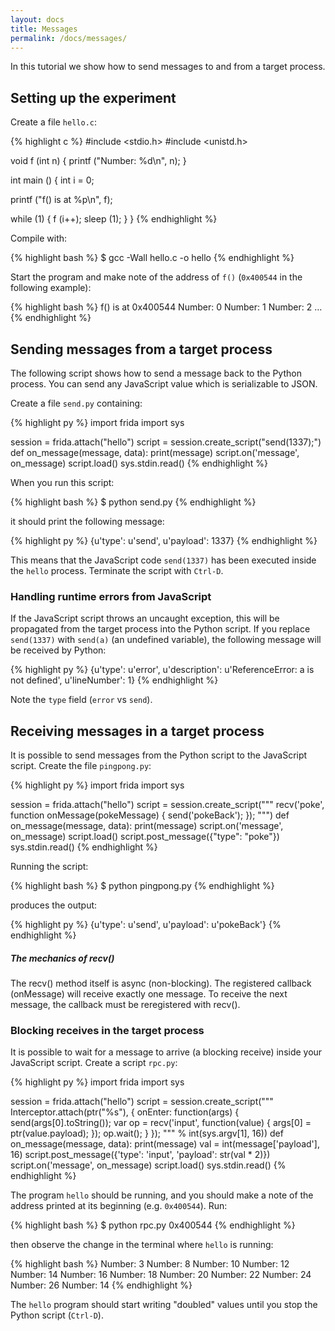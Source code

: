 ```yaml
---
layout: docs
title: Messages
permalink: /docs/messages/
---
```


In this tutorial we show how to send messages to and from a target process.

## Setting up the experiment

Create a file `hello.c`:

{% highlight c %}
#include <stdio.h>
#include <unistd.h>

void
f (int n)
{
  printf ("Number: %d\n", n);
}

int
main ()
{
  int i = 0;

  printf ("f() is at %p\n", f);

  while (1)
  {
    f (i++);
    sleep (1);
  }
}
{% endhighlight %}

Compile with:

{% highlight bash %}
$ gcc -Wall hello.c -o hello
{% endhighlight %}

Start the program and make note of the address of `f()` (`0x400544` in the
following example):

{% highlight bash %}
f() is at 0x400544
Number: 0
Number: 1
Number: 2
…
{% endhighlight %}

## Sending messages from a target process

The following script shows how to send a message back to the Python process.
You can send any JavaScript value which is serializable to JSON.

Create a file `send.py` containing:

{% highlight py %}
import frida
import sys

session = frida.attach("hello")
script = session.create_script("send(1337);")
def on_message(message, data):
    print(message)
script.on('message', on_message)
script.load()
sys.stdin.read()
{% endhighlight %}

When you run this script:

{% highlight bash %}
$ python send.py
{% endhighlight %}

it should print the following message:

{% highlight py %}
{u'type': u'send', u'payload': 1337}
{% endhighlight %}

This means that the JavaScript code `send(1337)` has been executed inside the
`hello` process. Terminate the script with `Ctrl-D`.

### Handling runtime errors from JavaScript

If the JavaScript script throws an uncaught exception, this will be propagated
from the target process into the Python script. If you replace `send(1337)`
with `send(a)` (an undefined variable), the following message will be received
by Python:

{% highlight py %}
{u'type': u'error', u'description': u'ReferenceError: a is not defined', u'lineNumber': 1}
{% endhighlight %}

Note the `type` field (`error` vs `send`).

## Receiving messages in a target process

It is possible to send messages from the Python script to the JavaScript
script. Create the file `pingpong.py`:

{% highlight py %}
import frida
import sys

session = frida.attach("hello")
script = session.create_script("""
    recv('poke', function onMessage(pokeMessage) { send('pokeBack'); });
""")
def on_message(message, data):
    print(message)
script.on('message', on_message)
script.load()
script.post_message({"type": "poke"})
sys.stdin.read()
{% endhighlight %}

Running the script:

{% highlight bash %}
$ python pingpong.py
{% endhighlight %}

produces the output:

{% highlight py %}
{u'type': u'send', u'payload': u'pokeBack'}
{% endhighlight %}

<div class="note info">
  <h5>The mechanics of recv()</h5>
  <p>
    The recv() method itself is async (non-blocking). The registered callback
    (onMessage) will receive exactly one message. To receive the next message,
    the callback must be reregistered with recv().
  </p>
</div>

### Blocking receives in the target process

It is possible to wait for a message to arrive (a blocking receive) inside your
JavaScript script. Create a script `rpc.py`:

{% highlight py %}
import frida
import sys

session = frida.attach("hello")
script = session.create_script("""
Interceptor.attach(ptr("%s"), {
    onEnter: function(args) {
        send(args[0].toString());
        var op = recv('input', function(value) {
            args[0] = ptr(value.payload);
        });
        op.wait();
    }
});
""" % int(sys.argv[1], 16))
def on_message(message, data):
    print(message)
    val = int(message['payload'], 16)
    script.post_message({'type': 'input', 'payload': str(val * 2)})
script.on('message', on_message)
script.load()
sys.stdin.read()
{% endhighlight %}

The program `hello` should be running, and you should make a note of the address
printed at its beginning (e.g. `0x400544`). Run:

{% highlight bash %}
$ python rpc.py 0x400544
{% endhighlight %}

then observe the change in the terminal where `hello` is running:

{% highlight bash %}
Number: 3
Number: 8
Number: 10
Number: 12
Number: 14
Number: 16
Number: 18
Number: 20
Number: 22
Number: 24
Number: 26
Number: 14
{% endhighlight %}

The `hello` program should start writing "doubled" values until you stop the
Python script (`Ctrl-D`).
